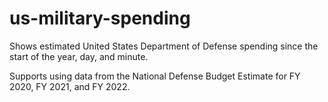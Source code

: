 # us-military-spending
Shows estimated United States Department of Defense spending since the start of the year, day, and minute.

Supports using data from the National Defense Budget Estimate for FY 2020, FY 2021, and FY 2022.
